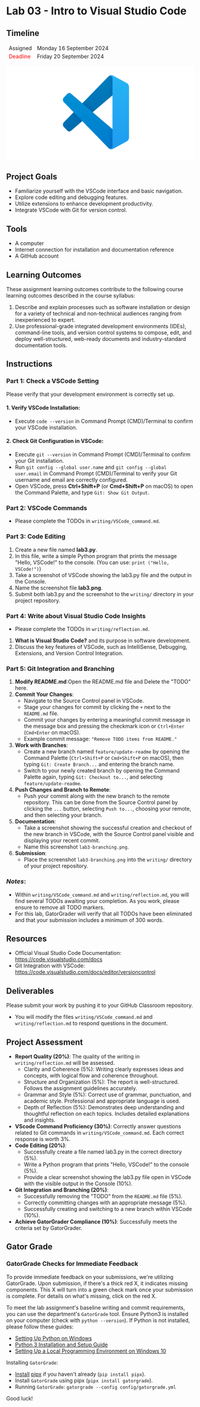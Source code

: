 
# Lab 03 - Intro to Visual Studio Code

## Timeline
<table>
  <thead>
      <td style="text-align:left;">Assigned</td>
      <td style="text-align:left;">Monday 16 September 2024</td>
  </thead>
  <tfoot>
      <td style="text-align:left; color: red;">Deadline</td>
      <td style="text-align:left;">Friday 20 September 2024</td>
  </tfoot>
</table>

![Lab 1 Assignment](https://github.com/allegheny-college-cmpsc-104-Fall-2024/lab03/blob/main/graphics/vscode.png)

## Project Goals
- Familiarize yourself with the VSCode interface and basic navigation.
- Explore code editing and debugging features.
- Utilize extensions to enhance development productivity.
- Integrate VSCode with Git for version control.

## Tools
- A computer
- Internet connection for installation and documentation reference
- A GitHub account

## Learning Outcomes
These assignment learning outcomes contribute to the following course learning outcomes described in the course syllabus:

1. Describe and explain processes such as software installation or design for a variety of technical and non-technical audiences ranging from inexperienced to expert.
2. Use professional-grade integrated development environments (IDEs), command-line tools, and version control systems to compose, edit, and deploy well-structured, web-ready documents and industry-standard documentation tools.

## Instructions

### Part 1: Check a VSCode Setting
Please verify that your development environment is correctly set up.

#### 1. Verify VSCode Installation:
- Execute `code --version` in Command Prompt (CMD)/Terminal to confirm your VSCode installation.

#### 2. Check Git Configuration in VSCode:
- Execute `git --version` in Command Prompt (CMD)/Terminal to confirm your Git installation.
- Run `git config --global user.name` and `git config --global user.email` in Command Prompt (CMD)/Terminal to verify your Git username and email are correctly configured.
- Open VSCode, press **Ctrl+Shift+P** (or **Cmd+Shift+P** on macOS) to open the Command Palette, and type `Git: Show Git Output`.

### Part 2: VSCode Commands
- Please complete the TODOs in `writing/VSCode_command.md`.

### Part 3: Code Editing
1. Create a new file named **lab3.py**.
2. In this file, write a simple Python program that prints the message "Hello, VSCode!" to the console. (You can use: `print ("Hello, VSCode!")`)
3. Take a screenshot of VSCode showing the lab3.py file and the output in the Console.
4. Name the screenshot file **lab3.png**.
5. Submit both lab3.py and the screenshot to the `writing/` directory in your project repository.

### Part 4: Write about Visual Studio Code Insights
- Please complete the TODOs in `writing/reflection.md`.
1. **What is Visual Studio Code?** and its purpose in software development.
2. Discuss the key features of VSCode, such as IntelliSense, Debugging, Extensions, and Version Control Integration.

### Part 5: Git Integration and Branching
1. **Modify README.md**:Open the README.md file and Delete the "TODO" here.
2. **Commit Your Changes**:
   - Navigate to the Source Control panel in VSCode.
   - Stage your changes for commit by clicking the `+` next to the `README.md` file.
   - Commit your changes by entering a meaningful commit message in the message box and pressing the checkmark icon or `Ctrl+Enter` (`Cmd+Enter` on macOS).
   - Example commit message: `"Remove TODO items from README."`
3. **Work with Branches**:
   - Create a new branch named `feature/update-readme` by opening the Command Palette (`Ctrl+Shift+P` or `Cmd+Shift+P` on macOS), then typing `Git: Create Branch...` and entering the branch name.
   - Switch to your newly created branch by opening the Command Palette again, typing `Git: Checkout to...`, and selecting `feature/update-readme`.
4. **Push Changes and Branch to Remote**:
   - Push your commit along with the new branch to the remote repository. This can be done from the Source Control panel by clicking the `...` button, selecting `Push to...`, choosing your remote, and then selecting your branch.
5. **Documentation**:
   - Take a screenshot showing the successful creation and checkout of the new branch in VSCode, with the Source Control panel visible and displaying your recent commit.
   - Name this screenshot `lab3-branching.png`.
6. **Submission**:
   - Place the screenshot `lab3-branching.png` into the `writing/` directory of your project repository.

### _Notes_: 
- Within `writing/VSCode_command.md` and `writing/reflection.md`, you will find several TODOs awaiting your completion. As you work, please ensure to remove all TODO markers. 
- For this lab, GatorGrader will verify that all TODOs have been eliminated and that your submission includes a minimum of 300 words.

## Resources
- Official Visual Studio Code Documentation: https://code.visualstudio.com/docs
- Git Integration with VSCode: https://code.visualstudio.com/docs/editor/versioncontrol

## Deliverables
Please submit your work by pushing it to your GitHub Classroom repository.
- You will modify the files `writing/VSCode_command.md` and `writing/reflection.md` to respond questions in the document.

## Project Assessment
- **Report Quality (20%)**: The quality of the writing in `writing/reflection.md` will be assessed.
    - Clarity and Coherence (5%): Writing clearly expresses ideas and concepts, with logical flow and coherence throughout.
    - Structure and Organization (5%): The report is well-structured. Follows the assignment guidelines accurately.
    - Grammar and Style (5%): Correct use of grammar, punctuation, and academic style. Professional and appropriate language is used.
    - Depth of Reflection (5%): Demonstrates deep understanding and thoughtful reflection on each topics. Includes detailed explanations and insights.
- **VScode Command Proficiency (30%)**: Correctly answer questions related to Git commands in `writing/VSCode_command.md`. Each correct response is worth 3%.
- **Code Editing (20%)**: 
    - Successfully create a file named lab3.py in the correct directory (5%).
    - Write a Python program that prints "Hello, VSCode!" to the console (5%).
    - Provide a clear screenshot showing the lab3.py file open in VSCode with the visible output in the Console (10%).
- **Git Integration and Branching (20%)**:
    - Successfully removing the "TODO" from the `README.md` file (5%).
    - Correctly committing changes with an appropriate message (5%).
    - Successfully creating and switching to a new branch within VSCode (10%).
- **Achieve GatorGrader Compliance (10%)**: Successfully meets the criteria set by GatorGrader.

## Gator Grade
### GatorGrade Checks for Immediate Feedback

To provide immediate feedback on your submissions, we're utilizing GatorGrade. Upon submission, if there's a thick red X, it indicates missing components. This X will turn into a green check mark once your submission is complete. For details on what's missing, click on the red X.

To meet the lab assignment's baseline writing and commit requirements, you can use the department's `GatorGrade` tool. Ensure Python3 is installed on your computer (check with `python --version`). If Python is not installed, please follow these guides:

- [Setting Up Python on Windows](https://realpython.com/lessons/python-windows-setup/)
- [Python 3 Installation and Setup Guide](https://realpython.com/installing-python/)
- [Setting Up a Local Programming Environment on Windows 10](https://www.digitalocean.com/community/tutorials/how-to-install-python-3-and-set-up-a-local-programming-environment-on-windows-10)

Installing `GatorGrade`:

- [Install](https://pipx.pypa.io/stable/) [pipx](https://pipx.pypa.io/stable/) if you haven't already (`pip install pipx`).
- Install `GatorGrade` using pipx (`pipx install gatorgrade`).
- Running `GatorGrade`:
 `gatorgrade --config config/gatorgrade.yml`

Good luck!
